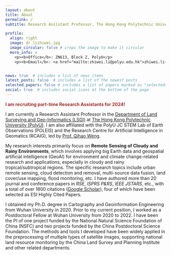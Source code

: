 ```yaml
---
layout: about
title: About
permalink: /
subtitle: Research Assistant Professor, The Hong Kong Polytechnic University

profile:
  align: right
  image: dr_lizhiwei.jpg
  image_circular: false # crops the image to make it circular
  more_info: >
    <p><b>Office</b>: ZN613, Block Z, PolyU</p>
    <p><b>Email</b>: <a href="mailto:zhiwei.li@polyu.edu.hk">zhiwei.li(AT)polyu.edu.hk</a></p>


news: true  # includes a list of news items
latest_posts: false  # includes a list of the newest posts
selected_papers: false # includes a list of papers marked as "selected={true}"
social: true  # includes social icons at the bottom of the page
---
```


**<font color=brown>I am recruiting part-time Research Assistants for 2024!</font>**

I am currently a Research Assistant Professor in the <a href='https://www.polyu.edu.hk/lsgi/'>Department of Land Surveying and Geo-Informatics (LSGI)</a> at <a href='https://www.polyu.edu.hk/'>The Hong Kong Polytechnic University (PolyU)</a>. I am also affiliated with the PolyU JC STEM Lab of Earth Observations (POLEIS) and the Research Centre for Artificial Intelligence in Geomatics (RCAIG), led by [Prof. Qihao Weng](https://qihaoweng.net/).

My research interests primarily focus on **Remote Sensing of Cloudy and Rainy Environments**, which involves applying big Earth data and geospatial artificial intelligence (GeoAI) for environment and climate change-related research and applications, especially in cloudy and rainy tropical/subtropical regions. The specific research topics include urban remote sensing, cloud detection and removal, multi-source data fusion, land cover/use mapping, flood monitoring, etc. I have authored more than 20 journal and conference papers in *RSE*, *ISPRS P&RS*, *IEEE JSTARS*, etc., with a total of over 1800 citations (<a href='https://scholar.google.com/citations?user=SlXpfWMAAAAJ'>Google Scholar</a>), four of which have been selected as ESI Highly Cited Papers.

I obtained my Ph.D. degree in Cartography and Geoinformation Engineering from Wuhan University in 2020. Prior to my current position, I worked as a Postdoctoral Fellow at Wuhan University from 2020 to 2022. I have been the PI of one project funded by the National Natural Science Foundation of China (NSFC) and two projects funded by the China Postdoctoral Science Foundation. The methods and tools I developed have been widely applied in the preprocessing of multiple types of satellite images, supporting national land resource monitoring by the China Land Survey and Planning Institute and other related departments.


<div id="revolverMaps">
    <script type="text/javascript" src="//rf.revolvermaps.com/0/0/9.js?i=53a2m5qfpn2&amp;t=Live%20Stats." async="async"></script>
</div>
